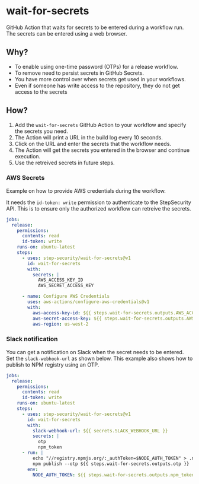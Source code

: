# wait-for-secrets

GitHub Action that waits for secrets to be entered during a workflow run. The secrets can be entered using a web browser.

## Why?
- To enable using one-time password (OTPs) for a release workflow.
- To remove need to persist secrets in GitHub Secrets. 
- You have more control over when secrets get used in your workflows.
- Even if someone has write access to the repository, they do not get access to the secrets

## How?

1. Add the `wait-for-secrets` GitHub Action to your workflow and specify the secrets you need. 
2. The Action will print a URL in the build log every 10 seconds. 
3. Click on the URL and enter the secrets that the workflow needs.
4. The Action will get the secrets you entered in the browser and continue execution. 
5. Use the retreived secrets in future steps. 

### AWS Secrets

Example on how to provide AWS credentials during the workflow. 

It needs the `id-token: write` permission to authenticate to the StepSecurity API. This is to ensure only the authorized workflow can retreive the secrets. 

``` yaml
jobs:
  release:
    permissions:
      contents: read
      id-token: write
    runs-on: ubuntu-latest
    steps:
      - uses: step-security/wait-for-secrets@v1
        id: wait-for-secrets
        with:
          secrets: |
            AWS_ACCESS_KEY_ID
            AWS_SECRET_ACCESS_KEY

      - name: Configure AWS Credentials
        uses: aws-actions/configure-aws-credentials@v1
        with:
          aws-access-key-id: ${{ steps.wait-for-secrets.outputs.AWS_ACCESS_KEY_ID }}  
          aws-secret-access-key: ${{ steps.wait-for-secrets.outputs.AWS_SECRET_ACCESS_KEY }}
          aws-region: us-west-2
```

### Slack notification

You can get a notification on Slack when the secret needs to be entered. Set the `slack-webhook-url` as shown below. 
This example also shows how to publish to NPM registry using an OTP. 

``` yaml
jobs:
  release:
    permissions:
      contents: read
      id-token: write
    runs-on: ubuntu-latest
    steps:
      - uses: step-security/wait-for-secrets@v1
        id: wait-for-secrets
        with:
          slack-webhook-url: ${{ secrets.SLACK_WEBHOOK_URL }}
          secrets: |
            otp
            npm_token
      - run: | 
          echo "//registry.npmjs.org/:_authToken=$NODE_AUTH_TOKEN" > .npmrc
          npm publish --otp ${{ steps.wait-for-secrets.outputs.otp }}
        env:
          NODE_AUTH_TOKEN: ${{ steps.wait-for-secrets.outputs.npm_token }}     
```
